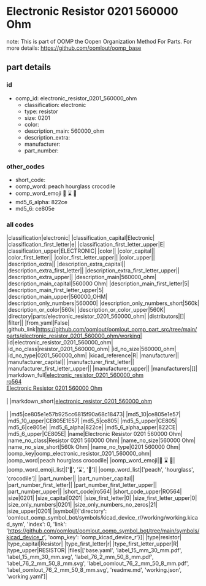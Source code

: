 # Electronic Resistor 0201 560000 Ohm  

note: This is part of OOMP the Oopen Organization Method For Parts. For more details: https://github.com/oomlout/oomp_base

##  part details





### id
* oomp_id: electronic_resistor_0201_560000_ohm
  * classification: electronic
  * type: resistor
  * size: 0201
  * color: 
  * description_main: 560000_ohm
  * description_extra: 
  * manufacturer: 
  * part_number: 

### other_codes
* short_code: 
* oomp_word: peach hourglass crocodile
* oomp_word_emoji :peach: :hourglass: :crocodile:
* md5_6_alpha: 822ce
* md5_6: ce805e

### all codes 
|classification|electronic|
|classification_capital|Electronic|
|classification_first_letter|e|
|classification_first_letter_upper|E|
|classification_upper|ELECTRONIC|
|color||
|color_capital||
|color_first_letter||
|color_first_letter_upper||
|color_upper||
|description_extra||
|description_extra_capital||
|description_extra_first_letter||
|description_extra_first_letter_upper||
|description_extra_upper||
|description_main|560000_ohm|
|description_main_capital|560000 Ohm|
|description_main_first_letter|5|
|description_main_first_letter_upper|5|
|description_main_upper|560000_OHM|
|description_only_numbers|560000|
|description_only_numbers_short|560k|
|description_or_color|560k|
|description_or_color_upper|560K|
|directory|parts/electronic_resistor_0201_560000_ohm|
|distributors|[]|
|filter||
|from_yaml|False|
|github_link|https://github.com/oomlout/oomlout_oomp_part_src/tree/main/parts/electronic_resistor_0201_560000_ohm/working|
|id|electronic_resistor_0201_560000_ohm|
|id_no_class|resistor_0201_560000_ohm|
|id_no_size|560000_ohm|
|id_no_type|0201_560000_ohm|
|kicad_reference|R|
|manufacturer||
|manufacturer_capital||
|manufacturer_first_letter||
|manufacturer_first_letter_upper||
|manufacturer_upper||
|manufacturers|[]|
|markdown_full|[electronic_resistor_0201_560000_ohm](https://github.com/oomlout/oomlout_oomp_part_src/tree/main/parts/electronic_resistor_0201_560000_ohm/working)<br>[ro564](https://github.com/oomlout/oomlout_oomp_part_src/tree/main/parts/electronic_resistor_0201_560000_ohm/working)<br>[Electronic Resistor 0201 560000 Ohm](https://github.com/oomlout/oomlout_oomp_part_src/tree/main/parts/electronic_resistor_0201_560000_ohm/working)<br><br>|
|markdown_short|[electronic_resistor_0201_560000_ohm](https://github.com/oomlout/oomlout_oomp_part_src/tree/main/parts/electronic_resistor_0201_560000_ohm/working)<br><br>|
|md5|ce805e1e57b925cc6815f90a68c18473|
|md5_10|ce805e1e57|
|md5_10_upper|CE805E1E57|
|md5_5|ce805|
|md5_5_upper|CE805|
|md5_6|ce805e|
|md5_6_alpha|822ce|
|md5_6_alpha_upper|822CE|
|md5_6_upper|CE805E|
|name|Electronic Resistor 0201 560000 Ohm|
|name_no_class|Resistor 0201 560000 Ohm|
|name_no_size|560000 Ohm|
|name_no_size_short|560k Ohm|
|name_no_type|0201 560000 Ohm|
|oomp_key|oomp_electronic_resistor_0201_560000_ohm|
|oomp_word|peach hourglass crocodile|
|oomp_word_emoji|:peach: :hourglass: :crocodile:|
|oomp_word_emoji_list|[':peach:', ':hourglass:', ':crocodile:']|
|oomp_word_list|['peach', 'hourglass', 'crocodile']|
|part_number||
|part_number_capital||
|part_number_first_letter||
|part_number_first_letter_upper||
|part_number_upper||
|short_code|ro564|
|short_code_upper|RO564|
|size|0201|
|size_capital|0201|
|size_first_letter|0|
|size_first_letter_upper|0|
|size_only_numbers|0201|
|size_only_numbers_no_zeros|21|
|size_upper|0201|
|symbol|[{'directory': 'oomlout_oomp_symbol_bot/symbols/kicad_device_r//working/working.kicad_sym', 'index': 0, 'link': 'https://github.com/oomlout/oomlout_oomp_symbol_bot/tree/main/symbols/kicad_device_r', 'oomp_key': 'oomp_kicad_device_r'}]|
|type|resistor|
|type_capital|Resistor|
|type_first_letter|r|
|type_first_letter_upper|R|
|type_upper|RESISTOR|
|files|['base.yaml', 'label_15_mm_30_mm.pdf', 'label_15_mm_30_mm.svg', 'label_76_2_mm_50_8_mm.pdf', 'label_76_2_mm_50_8_mm.svg', 'label_oomlout_76_2_mm_50_8_mm.pdf', 'label_oomlout_76_2_mm_50_8_mm.svg', 'readme.md', 'working.json', 'working.yaml']|
